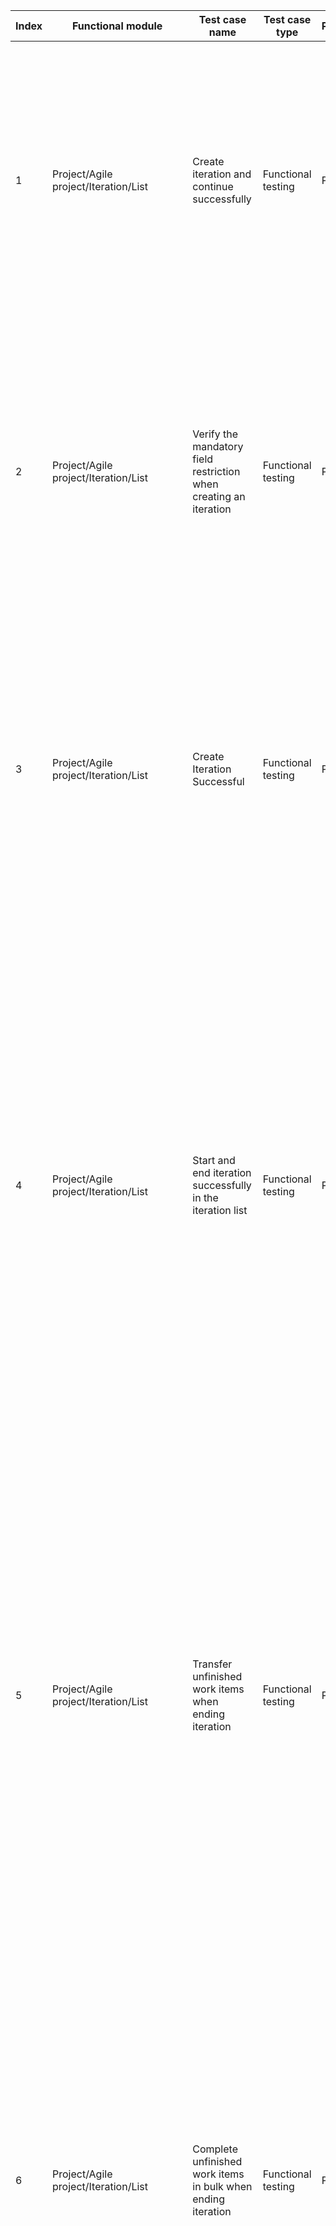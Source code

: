 | Index | Functional module | Test case name | Test case type | Priority | Precondition | Step description | Expected result | Remarks |
| - | - | - | - | - | - | - | - | - |
| 1 | Project/Agile project/Iteration/List | Create iteration and continue successfully | Functional testing | P1 | 1. Create enterprise A<br>2. Create agile project P | 1. Enter Agile Project P<br>2. Click on 'Iteration' in the left menu<br>3. Click on the "New Iteration" button in the upper right corner<br>4. Fill in the title, responsible person, and planned time, then click the "Create and Continue" button. | 1. Default display project overview page<br>9. Display project iteration page<br>3. Show iteration creation dialog<br>4. Created successfully, the page refreshes, and the iteration creation dialog continues to be displayed |  |
| 2 | Project/Agile project/Iteration/List | Verify the mandatory field restriction when creating an iteration | Functional testing | P2 | 1. Create enterprise A<br>2. Create agile project P | 1. Enter Agile Project P<br>2. Click on 'Iteration' in the left menu<br>3. Click on the "New Iteration" button in the upper right corner<br>4. Leave the title blank and click the "OK" button<br>5. Do not fill in the schedule time and click the 'OK' button | 1. Default display project overview page<br>9. Display project iteration page<br>3. Show iteration creation dialog<br>4. Creation failed, the title bar displays "Title is required"<br>5. Create failed, below the title bar, display 'Both start and end dates need to be set' |  |
| 3 | Project/Agile project/Iteration/List | Create Iteration Successful | Functional testing | P1 | 1. Create enterprise A<br>2. Create agile project P | 1. Enter Agile Project P<br>2. Click on 'Iteration' in the left menu<br>3. Click on the "New Iteration" button in the upper right corner<br>4. Fill in the title, responsible person, and planned time, then click 'OK' | 1. Default display project overview page<br>9. Display project iteration page<br>3. Show iteration creation dialog<br>4. After successful creation, refresh the list and a new iteration is added to the list with the same information as entered |  |
| 4 | Project/Agile project/Iteration/List | Start and end iteration successfully in the iteration list | Functional testing | P1 | 1. Create enterprise A<br>2. Create agile project P<br>3. Create iteration S in project P | 1. Enter Agile Project P<br>2. Click on 'Iteration' in the left menu<br>3. Find iteration S in the list, click on the right '...' button, choose 'Start iteration'<br>4. Click the 'Confirm' button in the confirmation popup<br>5. Find iteration S in the list, click on the '...' button on the right side, and select 'End Iteration' | 1. Default display project overview page<br>9. Display project iteration page<br>3. Display confirmation dialog<br>4. Start successful. The upper-right corner displays the message "Iteration started successfully", and the list refreshes with the status of iteration S changed to "In Progress".<br>5. End successful. The upper-right corner displays the message "Iteration ended successfully", and the list refreshes with the status of iteration S changed to "Closed". |  |
| 5 | Project/Agile project/Iteration/List | Transfer unfinished work items when ending iteration | Functional testing | P2 | 1. Create enterprise A<br>2. Create agile project P<br>3. Create iterations S1 and S2 in project P. Start iteration S1<br>4. Create multiple work items in iteration S | 1. Enter Agile Project P<br>2. Click on 'Iteration' in the left menu<br>3. Click the '...' button on the right and select 'End Iteration' to find the iteration in the list<br>4. Click the 'Confirm' button in the confirmation popup<br>5. Click the 'Transfer' button in the pop-up window, select iteration S2, and click the 'OK' button<br>6. View iteration S2 work items | 1. Default display project overview page<br>9. Display project iteration page<br>3. Display confirmation dialog<br>4. Display a popup window with the message 'There are unfinished work items in the current iteration, you can set them as transferred or complete them in batch'<br>5. Iteration ending successful, top right corner prompts 'Iteration ending successful'<br>6. Move all work items in Iteration S1 to Iteration S2 |  |
| 6 | Project/Agile project/Iteration/List | Complete unfinished work items in bulk when ending iteration | Functional testing | P2 | 1. Create enterprise A<br>2. Create agile project P<br>3. Create iteration S1 in project P. And start iteration S1.<br>4. Create multiple work items in iteration S | 1. Enter Agile Project P<br>2. Click on 'Iteration' in the left menu<br>3. Click the '...' button on the right and select 'End Iteration' to find the iteration in the list<br>4. Click the 'Confirm' button in the confirmation popup<br>5. Click the 'Batch Complete' button in the popup, then click 'OK'<br>6. View iteration S1 work items | 1. Default display project overview page<br>9. Display project iteration page<br>3. Display confirmation dialog<br>4. Display a popup window with the message 'There are unfinished work items in the current iteration, you can set them as transferred or complete them in batch'<br>5. Iteration ending successful, top right corner prompts 'Iteration ending successful'<br>6. Change the status of work items in iteration S1 to "Completed". |  |
| 7 | Project/Agile project/Iteration/List | Successfully edit iteration in the iteration list | Functional testing | P1 | 1. Create enterprise A<br>2. Create agile project P<br>3. Create iteration S in project P | 1. Enter Agile Project P<br>2. Click on 'Iteration' in the left menu<br>3. In the list, find Iteration S, click on the right side '...', and select 'Edit'.<br>4. Modify the iteration title, responsible person, and planned time, and click 'Save' | 1. Default display project overview page<br>2. Display iteration list page<br>3. Show iteration editing popup<br>4. Save successfully, refresh the list, and display the latest modified information with iteration S |  |
| 8 | Project/Agile project/Iteration/List | Successfully delete iteration from the iteration list | Functional testing | P1 | 1. Create enterprise A<br>2. Create agile project P<br>3. Create iteration S in project P | 1. Enter Agile Project P<br>2. Click on 'Iteration' in the left menu<br>3. In the list, find Iteration S, click on the right side '...', and select 'Delete'.<br>4. Click "Delete" button | 1. Default display project overview page<br>2. Display iteration list page<br>3. Display confirmation dialog<br>4. Deletion successful, list refreshes, iteration S is no longer in the list |  |
| 9 | Project/Agile project/Iteration/List | Search iterations in the iteration list | Functional testing | P2 | 1. Create enterprise A<br>2. Create agile project P<br>3. Create multiple iterations in project P, including one with the name 'test'. | 1. Enter Agile Project P<br>2. Click on 'Iteration' in the left menu<br>3. Enter 'test' in the search box above the list | 1. Default display project overview page<br>2. Display iteration list page<br>3. After refreshing the list, only iterations with names containing "test" are displayed. |  |
| 10 | Project/Agile project/Iteration/List | Filter iterations in the iteration list | Functional testing | P2 | 1. Create enterprise A<br>2. Create agile project P<br>3. Create multiple iterations in project P | 1. Enter Agile Project P<br>2. Click on 'Iteration' in the left menu<br>3. Click on the 'Owner' in the top right corner of the list, display the dropdown list, and select one of the owners<br>4. Refresh the page, reset the filter conditions, click on the 'Iteration Status' in the upper right corner of the list, and select 'To Be Started' and 'In Progress' | 1. Default display project overview page<br>2. Display iteration list page<br>3. Refresh the list and only display the iterations that the owner is responsible for<br>4. Refresh the list and only display iterations with the status 'To Start' and 'In Progress' |  |
| 11 | Project/Agile project/Iteration/List | View Iteration List | Functional testing | P1 | 1. Create enterprise A<br>2. Create agile project P | 1. Enter Agile Project P<br>2. Click on 'Iteration' in the left menu | 1. Default display project overview page<br>2. The iteration list page is displayed, with the iteration filtering bar at the top and the iteration list below<br>The list includes columns 'Name', 'Status', 'Owner', 'Start/End Time', 'Work Item Progress', 'Work Time Scale', and 'Action' button |  |
| 12 | Project/Agile project/Iteration/List | Successfully verify the boundary value of creating a new iteration | Functional testing | P2 | 1. Create enterprise A<br>2. Create agile project P | 1. Enter Agile Project P<br>2. Click on 'Iteration' in the left menu<br>3. Click on the "New Iteration" button in the upper right corner<br>4. Enter 192 characters in the title, fill in the responsible person and plan time, click 'OK' button<br>5. Clear the title input box, enter 191 characters again, and click the 'OK' button | 1. Default display project overview page<br>9. Display project iteration page<br>3. Show iteration creation dialog<br>4. Creation failed, below the title input box, there is a prompt: 'Title length cannot exceed 191'<br>5. After successful creation, refresh the list and a new iteration is added to the list with the same information as entered |  |
| 13 | Project/Agile project/Iteration/List | Successfully create new iteration and generate document template | Functional testing | P2 | 1. Create enterprise A<br>2. Create agile project P | 1. Enter Agile Project P<br>2. Click on 'Iteration' in the left menu<br>3. Click on the "New Iteration" button in the upper right corner<br>4. Fill in the title, responsible person, and planned time, select 'Generate document template', and click the 'Create and Continue' button<br>5. Enter the newly created iteration and view the iteration document | 1. Default display project overview page<br>9. Display project iteration page<br>3. Show iteration creation dialog<br>4. After successful creation, refresh the list and a new iteration is added to the list with the same information as entered<br>6. The iteration document has 4 automatically generated documents: 'Review Record', 'Stand-up Meeting Record', 'Review Record', and 'Risk Record' |  |
| 14 | Project/Agile project/Iteration/List | Successfully create iteration but do not generate document template | Functional testing | P2 | 1. Create enterprise A<br>2. Create agile project P | 1. Enter Agile Project P<br>2. Click on 'Iteration' in the left menu<br>3. Click on the "New Iteration" button in the upper right corner<br>4. Fill in the title, assignee, and due date, do not select 'Generate document template', click 'Create and continue' button<br>5. Enter the newly created iteration and view the iteration document | 1. Default display project overview page<br>9. Display project iteration page<br>3. Show iteration creation dialog<br>4. After successful creation, refresh the list and a new iteration is added to the list with the same information as entered<br>6. The iterated document does not have an automatically generated document |  |
| 15 | Projects/Agile Projects/Iterations/Details | View Iteration Details | Functional testing | P1 | 1. Create enterprise A<br>2. Create agile project P<br>3. Create iteration S in project P | 1. Enter project P<br>2. Click on 'Iteration' in the left menu<br>3. Find iteration S and click on its name | 1. Display the overview page by default<br>9. Display project iteration page<br>3. The iteration details page is displayed, with the iteration list on the left and a module switch tab on the top, which can be switched to 'Overview' and 'Documents'. The right side defaults to displaying the iteration work item list. |  |
| 16 | Projects/Agile Projects/Iterations/Details | View iteration overview | Functional testing | P1 | 1. Create enterprise A<br>2. Create agile project P<br>3. Create iteration S in project P | 1. Enter project P<br>2. Click on 'Iteration' in the left menu<br>3. Find iteration S and click on its name<br>4. Click on the 'Overview' tab above | 1. Display the overview page by default<br>9. Display project iteration page<br>3. Display iteration work item list page<br>4. Display the iteration overview page, including iteration information, burn-down chart, test plan, and activity. |  |
| 17 | Projects/Agile Projects/Iterations/Details | View iteration document | Functional testing | P1 | 1. Create enterprise A<br>2. Create agile project P<br>3. Create iteration S in project P | 1. Enter project P<br>2. Click on 'Iteration' in the left menu<br>3. Find iteration S and click on its name<br>4. Click on the 'Iteration Documents' tab above | 1. Display the overview page by default<br>9. Display project iteration page<br>3. Display iteration work item list page<br>4. Display the iteration document page, with 4 default documents: review record, stand-up meeting record, review record, and risk record. |  |
| 18 | Projects/Agile Projects/Iterations/Details | Successfully add work items during iteration | Functional testing | P1 | 1. Create enterprise A<br>2. Create agile project P<br>3. Create iteration S in project P | 1. Enter project P<br>2. Click on 'Iteration' in the left menu<br>3. Find iteration S and click on its name<br>4. Click the " + New" button in the upper right corner and select task<br>5. Fill in the title and click the "Create" button below | 1. Display the overview page by default<br>9. Display project iteration page<br>3. Display iteration work item list page<br>4. The new work item popup is displayed, and the project and iteration are automatically associated with the current project and iteration<br>5. Creation is successful, the list is refreshed, and the newly created work item is in the list. |  |
| 19 | Projects/Agile Projects/Iterations/Details | Successfully switched iteration in iteration details | Functional testing | P1 | 1. Create enterprise A<br>2. Create agile project P<br>3. Create iterations S and S1 in project P | 1. Enter project P<br>2. Click on 'Iteration' in the left menu<br>3. Find iteration S and click on its name<br>4. Find the card of iteration S1 in the left iteration list and click | 1. Display the overview page by default<br>9. Display project iteration page<br>3. Display iteration work item list page<br>4. Switch to iteration S1. The work item list is refreshed, showing the work items under iteration S1 |  |
| 20 | Projects/Agile Projects/Iterations/Details | Iteration details started successfully | Functional testing | P1 | 1. Create enterprise A<br>2. Create agile project P<br>3. Create iteration S in project P | 1. Enter project P<br>2. Click on 'Iteration' in the left menu<br>3. Find iteration S and click on its name<br>4. Click on the 'Start Iteration' button in the top right corner<br>5. Click the "OK" button | 1. Display the overview page by default<br>9. Display project iteration page<br>3. Display iteration work item list page<br>4. Show the confirmation dialog<br>5. Update successful, prompt in the upper right corner 'iteration start successful' |  |
| 21 | Projects/Agile Projects/Iterations/Details | Successfully end the iteration in the iteration details | Functional testing | P1 | 1. Create enterprise A<br>2. Create agile project P<br>3. Create iteration S in project P | 1. Enter project P<br>2. Click on 'Iteration' in the left menu<br>3. Find iteration S and click on its name<br>4. Click on the 'End Iteration' button in the top right corner<br>5. Click the "OK" button | 1. Display the overview page by default<br>9. Display project iteration page<br>3. Display iteration work item list page<br>4. Show the confirmation dialog<br>5. Update successful, prompt in the upper right corner 'iteration end successful' |  |
| 22 | Projects/Agile Projects/Iterations/Details | View unplanned work items in iteration details | Functional testing | P1 | 1. Create enterprise A<br>2. Create agile project P<br>3. Create iteration S in project P | 1. Enter project P<br>2. Click on 'Iteration' in the left menu<br>3. Find iteration S and click on its name<br>4. Click "Unplanned work items" in the left menu | 1. Display the overview page by default<br>9. Display project iteration page<br>3. Display iteration work item list page<br>4. Refresh the page to display the work items under the current project without specifying an iteration |  |
| 23 | Projects/Agile Projects/Iterations/Details | Successfully drag work items in the iteration details to another iteration | Functional testing | P1 | 1. Create enterprise A<br>2. Create agile project P<br>3. Create iterations S and S1 in project P | 1. Enter project P<br>2. Click on 'Iteration' in the left menu<br>3. Find iteration S and click on its name<br>4. Select a work item from the work item list and drag it to the card of iteration S1 in the left menu. | 1. Display the overview page by default<br>9. Display project iteration page<br>3. Display iteration work item list page<br>4. Successfully changed the iteration, prompt in the upper right corner 'update successful' |  |
| 24 | Projects/Agile Projects/Iterations/Details | Successfully edit iteration details | Functional testing | P1 | 1. Create enterprise A<br>2. Create agile project P<br>3. Create iteration S in project P | 1. Enter project P<br>2. Click on 'Iteration' in the left menu<br>3. Find iteration S and click on its name<br>4. Click the "Settings icon" button in the upper right corner<br>5. Click "Edit"<br>6. Change the iteration name to 'test', click on 'OK' button | 1. Display the overview page by default<br>9. Display project iteration page<br>3. Display iteration work item list page<br>4. Show iteration operation list, including 'Edit' and 'Delete'<br>5. Display the iteration edit popup<br>6. Edit successful, the top right corner shows 'Iteration update successful' |  |
| 25 | Projects/Agile Projects/Iterations/Details | Successfully delete the iteration in the iteration details | Functional testing | P1 | 1. Create enterprise A<br>2. Create agile project P<br>3. Create iteration S in project P | 1. Enter project P<br>2. Click on 'Iteration' in the left menu<br>3. Find iteration S and click on its name<br>4. Click the "Settings icon" button in the upper right corner<br>5. Click "Delete"<br>6. Click the "OK" button | 1. Display the overview page by default<br>9. Display project iteration page<br>3. Display iteration work item list page<br>4. Show iteration operation list, including 'Edit' and 'Delete'<br>5. Show Confirmation Popup<br>5. Deletion successful. A notification saying 'Iteration deleted successfully' will appear in the top right corner, and the page will refresh to return to the iteration list page. |  |
| 26 | Projects/Agile Projects/Iterations/Details | Successfully create a new iteration in the iteration details | Functional testing | P1 | 1. Create enterprise A<br>2. Create agile project P<br>3. Create iteration S in project P | 1. Enter project P<br>2. Click on 'Iteration' in the left menu<br>3. Find iteration S and click on its name<br>4. Click '+ New Iteration' above the left menu.<br>5. Fill in the title and planned time, and click the 'OK' button on the bottom right corner of the popup | 1. Display the overview page by default<br>9. Display project iteration page<br>3. Display iteration work item list page<br>4. Display new iteration pop-up<br>5. Successfully created, the left list is refreshed, and the newly created iteration is already in the list |  |
| 27 | Projects/Agile Projects/Iterations/Details | Search iterations in iteration details | Functional testing | P2 | 1. Create enterprise A<br>2. Create agile project P<br>3. Create a new iteration 'S' with the name 'test' in project P | 1. Enter project P<br>2. Click on 'Iteration' in the left menu<br>3. Find iteration S and click on its name<br>4. Click the 'Filter' above the left menu<br>5. Enter 'test' in the search box and click on 'Filter' button | 1. Display the overview page by default<br>9. Display project iteration page<br>3. Display iteration work item list page<br>4. Show iteration filtering box<br>5. Refresh the list. Only iterations with names containing 'test' are displayed in the left list. |  |
| 28 | Projects/Agile Projects/Iterations/Details | Filter iterations in iteration details | Functional testing | P2 | 1. Create enterprise A<br>2. Create agile project P<br>3. Create multiple iterations in project P | 1. Enter project P<br>2. Click on 'Iteration' in the left menu<br>3. Find iteration S and click on its name<br>4. Click the 'Filter' above the left menu<br>5. Click the selection box below 'Responsible Person'<br>6. Select the current user and click the 'Filter' button<br>7. Click the "Filter" above the left menu, and then click the "Reset" button in the lower left corner.<br>8. Click on the selection box below 'Iteration Status'<br>9. Select 'To be started', click the 'Filter' button. | 1. Display the overview page by default<br>9. Display project iteration page<br>3. Display iteration work item list page<br>4. Show iteration filtering box<br>5. Display university member selection list<br>6. After the list is refreshed, the left list only displays the current user's iteration.<br>7. Reset the assignee option in the filter box, without specifying any members<br>8. Display iteration status selection list<br>9. The list refreshes, and the left list only displays iterations with the status 'To Be Started'. |  |
| 29 | Projects/Agile projects/Iterations/Planning | View iteration planning page | Functional testing | P1 | 1. Create enterprise A<br>2. Create agile project P<br>3. Create multiple iterations in project P | 1. Enter project P<br>2. Click on 'Iteration' in the left menu<br>3. Click on the 'Planning' tab above | 1. Display the overview page by default<br>9. Display project iteration page<br>3. Display the Iteration Planning page, which is divided into two parts. The left side is the 'Unplanned Work Items' area, which displays a list of work items under the project that are not bound to an iteration.<br>The right side is the 'Iteration' area, which displays all iterations under the current project. The first iteration is expanded by default, showing its associated work items. |  |
| 30 | Projects/Agile projects/Iterations/Planning | Successfully create a new work item in iterative planning | Functional testing | P1 | 1. Create enterprise A<br>2. Create agile project P<br>3. Create multiple iterations in project P | 1. Enter project P<br>2. Click on 'Iteration' in the left menu<br>3. Click on the 'Planning' tab above<br>4. Click the '+New Work Item' button in the upper right corner of the 'Planned Work Items' area on the left<br>5. Enter the title, click the "New" button below | 1. Display the overview page by default<br>9. Display project iteration page<br>3. Display Iteration Planning Page<br>4. Display the new work item drawer, and the associated project field is automatically selected as the current project<br>5. Creation successful. The list in the 'Work Items to be Planned' area is refreshed, and the newly created work item is in the list. |  |
| 31 | Projects/Agile projects/Iterations/Planning | Move work items to the iteration successfully in the iteration planning | Functional testing | P1 | 1. Create enterprise A<br>2. Create agile project P<br>3. Create multiple iterations in project P | 1. Enter project P<br>2. Click on 'Iteration' in the left menu<br>3. Click on the 'Planning' tab above<br>4. In the list of "Work Items to be Planned" on the left, select multiple work items, and click "Move to Work Items" in the upper right corner | 1. Display the overview page by default<br>9. Display project iteration page<br>3. Display Iteration Planning Page<br>4. Move successfully, the first iteration in the right "Iteration" area is refreshed, and the selected work item is already under that iteration. |  |
| 32 | Projects/Agile projects/Iterations/Planning | Filter unplanned work items in iteration planning | Functional testing | P1 | 1. Create enterprise A<br>2. Create agile project P<br>3. Create multiple iterations in project P | 1. Enter project P<br>2. Click on 'Iteration' in the left menu<br>3. Click on the 'Planning' tab above<br>4. Click the 'Assignee' above the list in the 'To Do' area on the left.<br>5. Select current user<br>6. Cancel the filter for responsible person, click on 'Priority'<br>7. Select "Severe"<br>8. Remove priority filter and click on "Status"<br>9. Select "In Progress" | 1. Display the overview page by default<br>9. Display project iteration page<br>3. Display Iteration Planning Page<br>4. Show a list of selected members from universities<br>5. Refresh the list and only display work items with the current user as the owner<br>6. Display priority selection list<br>7. Refresh the list, only display work items with priority 'critical'.<br>8. Display work item status selection list<br>9. The list is refreshed and only displays work items with the status 'In Progress' |  |
| 33 | Projects/Agile projects/Iterations/Planning | Quickly filter unplanned work items in iteration planning | Functional testing | P2 | 1. Create enterprise A<br>2. Create agile project P<br>3. Create multiple iterations in project P | 1. Enter project P<br>2. Click on 'Iteration' in the left menu<br>3. Click on the 'Planning' tab above<br>4. Click on 'Quick Filter' above the 'To-Do Work Items' list on the left.<br>5. Select 'Created by me'<br>6. Select 'Assigned to me' and unselect 'Created by me'<br>7. Unselect 'Assigned to me' and select 'Participated by me'<br>8. Deselect 'My participation' and select 'Parent work items' | 1. Display the overview page by default<br>9. Display project iteration page<br>3. Display Iteration Planning Page<br>4. Display Quick Filter Selection List<br>5. Refresh the list and only display work items that the current user has created<br>6. Refresh the list and only display work items that the current user is responsible for<br>7. Refresh the list and only display work items that the current user participates in<br>8. Refresh the list and only display work items with sub-items. |  |
| 34 | Projects/Agile projects/Iterations/Planning | Search for unplanned work items in iteration planning | Functional testing | P2 | 1. Create enterprise A<br>2. Create agile project P<br>3. Create multiple iterations in project P | 1. Enter project P<br>2. Click on 'Iteration' in the left menu<br>3. Click on the 'Planning' tab above<br>4. In the search box above the list in the 'Planned Work Items' area on the left, enter 'test' | 1. Display the overview page by default<br>9. Display project iteration page<br>3. Display Iteration Planning Page<br>4. Refresh the list and display only the work items with the title containing 'test' |  |
| 35 | Projects/Agile projects/Iterations/Planning | Sort unplanned work items in the iteration plan | Functional testing | P2 | 1. Create enterprise A<br>2. Create agile project P<br>3. Create multiple iterations in project P | 1. Enter project P<br>2. Click on 'Iteration' in the left menu<br>3. Click on the 'Planning' tab above<br>4. Click the "sort icon" button again above the list in the "To be planned work items" area on the left<br>5. Select "Creation Time"<br>6. Click the 'sort icon' button and then click 'creation time' again<br>7. Click on the 'sort icon' button and select 'update time'<br>8. Click the 'sort icon' button and then click 'update time' again<br>9. Click on the 'sort icon' button and select 'end time'<br>10. Click the "Sort Icon" button, then click "End Time" again.<br>11. Click on the 'Sort icon' button, select 'Completion time'<br>12. Click the 'Sort icon' button and then click 'Completion Time' again<br>13. Click on the 'sort icon' button and select 'priority'<br>14. Click the 'sort icon' button and then click 'priority' again | 1. Display the overview page by default<br>9. Display project iteration page<br>3. Display Iteration Planning Page<br>4. Show a selection list for sorting conditions<br>5. Refresh the list, and sort the work items in descending order according to the creation time<br>6. Refresh the list, and sort the work items in ascending order according to the creation time<br>7. Refresh the list, and sort the work items in descending order according to the update time<br>8. Refresh the list, work items are sorted in ascending order by update time<br>9. Refresh the list, work items are sorted in descending order by end time<br>10. Refresh the list and sort the work items in ascending order of end time<br>11. Refresh the list and sort the work items in descending order of completion time<br>12. Refresh the list and sort the work items in ascending order of completion time<br>13. The list is refreshed, and the work items are sorted in descending order by priority<br>14. The list is refreshed, and the work items are sorted in ascending order by priority |  |
| 36 | Projects/Agile projects/Iterations/Planning | Expand or Collapse Iterations in Iteration Planning | Functional testing | P2 | 1. Create enterprise A<br>2. Create agile project P<br>3. Create multiple iterations in project P | 1. Enter project P<br>2. Click on 'Iteration' in the left menu<br>3. Click on the 'Planning' tab above<br>4. Click on the second iteration name in the list in the 'Iterations' area on the right. | 1. Display the overview page by default<br>9. Display project iteration page<br>3. Display Iteration Planning Page<br>4. The first iteration is folded, the work item list is not displayed, the second iteration is expanded, and its work item list is displayed. |  |
| 37 | Projects/Agile projects/Iterations/Planning | Successfully create a new iteration in the "Iteration" section of iteration planning | Functional testing | P1 | 1. Create enterprise A<br>2. Create agile project P<br>3. Create multiple iterations in project P | 1. Enter project P<br>2. Click on 'Iteration' in the left menu<br>3. Click on the 'Planning' tab above<br>4. Click on '+New Iteration' at the upper right corner of the 'Iteration' area on the right side<br>5. Fill in the title, responsible person, and schedule time, then click the 'OK' button | 1. Display the overview page by default<br>9. Display project iteration page<br>3. Display Iteration Planning Page<br>4. Display the new iteration dialog<br>5. Successfully created, the newly created iteration is in the list in the 'Iterations' area. |  |
| 38 | Projects/Agile projects/Iterations/Planning | Successfully remove work items from iteration planning | Functional testing | P1 | 1. Create enterprise A<br>2. Create agile project P<br>3. Create multiple iterations in project P | 1. Enter project P<br>2. Click on 'Iteration' in the left menu<br>3. Click on the 'Planning' tab above<br>4. In the first iteration in the 'Iterations' area on the right, select multiple work items and click 'Remove' in the upper-right corner | 1. Display the overview page by default<br>9. Display project iteration page<br>3. Display Iteration Planning Page<br>4. Removal succeeded, there are no selected work items in the current iteration |  |
| 39 | Projects/Agile projects/Iterations/Planning | Sort iterations in iteration planning | Functional testing | P2 | 1. Create enterprise A<br>2. Create agile project P<br>3. Create multiple iterations in project P | 1. Enter project P<br>2. Click on 'Iteration' in the left menu<br>3. Click on the 'Planning' tab above<br>4. Click the "Sort Icon" button in the top right corner of the "Iteration" area on the right side.<br>5. Select "Creation Time" and click<br>6. Click 'Create time' again<br>7. Click on the 'Sort icon' button, select 'Actual Completion Time', and click.<br>8. Click "Actual completion time" again | 1. Display the overview page by default<br>9. Display project iteration page<br>3. Display Iteration Planning Page<br>4. Display the iteration sorting condition selection list, including 'Default Sorting', 'Creation Time', and 'Actual Completion Time'.<br>5. Iteratively refresh the list, sort by creation time in descending order<br>6. Iteratively refresh the list, sort by creation time in ascending order<br>7. Refresh the iteration list and sort in descending order of actual completion time<br>8. Iteration list refreshes, sorted in ascending order by actual completion time |  |
